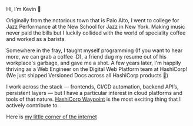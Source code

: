 Hi, I’m Kevin 🐑

Originally from the notorious town that is Palo Alto, I went to college for Jazz Performance at the New School for Jazz in New York. Making music never paid the bills but I luckily collided with the world of speciality coffee and worked as a barista.

Somewhere in the fray, I taught myself programming (If you want to hear more, we can grab a coffee :D), a friend dug my resume out of his workplace's garbage, and gave me a shot. A few years later, I'm happily thriving as a Web Engineer on the Digital Web Platform team at HashiCorp! (We just shipped Versioned Docs across all HashiCorp products 🍻)

I work across the stack — frontends, CI/CD automation, backend API’s, persistent layers — but I have a particular interest in cloud platforms and tools of that nature. [HashiCorp Waypoint](https://www.waypointproject.io/) is the most exciting thing that I actively contribute to.

Here is [my little corner of the internet](https://thekevinwang.com/wiki/overview/)
